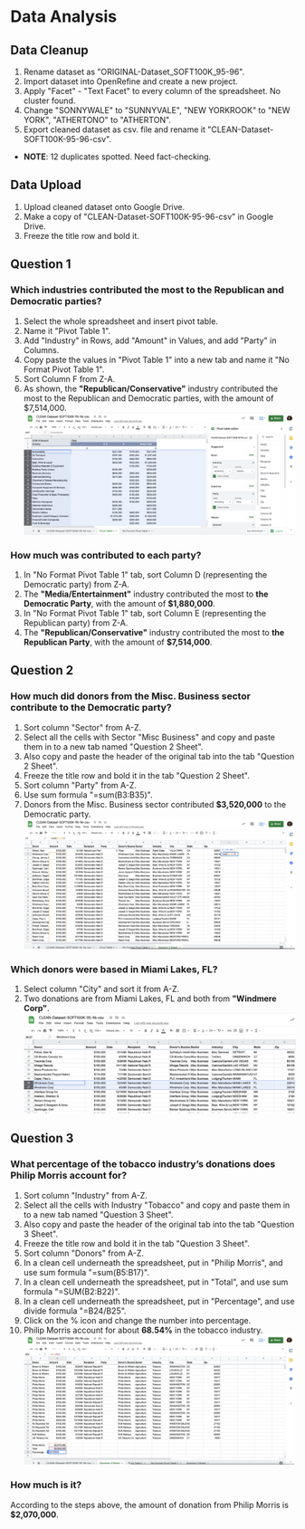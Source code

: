 # Data Analysis 
## Data Cleanup
1. Rename dataset as "ORIGINAL-Dataset_SOFT100K_95-96".
2. Import dataset into OpenRefine and create a new project.
3. Apply "Facet" - "Text Facet" to every column of the spreadsheet. No cluster found. 
4. Change "SONNYWALE" to "SUNNYVALE", "NEW YORKROOK" to "NEW YORK", "ATHERTONO" to "ATHERTON".
5. Export cleaned dataset as csv. file and rename it "CLEAN-Dataset-SOFT100K-95-96-csv".
* **NOTE**: 12 duplicates spotted. Need fact-checking. 

## Data Upload
1. Upload cleaned dataset onto Google Drive.
2. Make a copy of "CLEAN-Dataset-SOFT100K-95-96-csv" in Google Drive. 
3. Freeze the title row and bold it. 

## Question 1
### Which industries contributed the most to the Republican and Democratic parties? 
1. Select the whole spreadsheet and insert pivot table. 
2. Name it "Pivot Table 1".
3. Add "Industry" in Rows, add "Amount" in Values, and add "Party" in Columns. 
4. Copy paste the values in "Pivot Table 1" into a new tab and name it "No Format Pivot Table 1".
5. Sort Column F from Z-A.
6. As shown, the **"Republican/Conservative"** industry contributed the most to the Republican and Democratic parties, with the amount of $7,514,000.
!['Pivot Table 1'](/PivotTable1.png)
### How much was contributed to each party?
1. In "No Format Pivot Table 1" tab, sort Column D (representing the Democratic party) from Z-A. 
2. The **"Media/Entertainment"** industry contributed the most to **the Democratic Party**, with the amount of **$1,880,000**.
3. In "No Format Pivot Table 1" tab, sort Column E (representing the Republican party) from Z-A. 
4. The **"Republican/Conservative"** industry contributed the most to **the Republican Party**, with the amount of **$7,514,000**.

## Question 2
### How much did donors from the Misc. Business sector contribute to the Democratic party? 
1. Sort column "Sector" from A-Z.
2. Select all the cells with Sector "Misc Business" and copy and paste them in to a new tab named "Question 2 Sheet".
3. Also copy and paste the header of the original tab into the tab "Question 2 Sheet".
4. Freeze the title row and bold it in the tab "Question 2 Sheet".
5. Sort column "Party" from A-Z.
6. Use sum formula "=sum(B3:B35)".
7. Donors from the Misc. Business sector contributed **$3,520,000** to the Democratic party.
!['Question 2 Sheet'](/Question2Sheet.png)
### Which donors were based in Miami Lakes, FL?
1. Select column "City" and sort it from A-Z.
2. Two donations are from Miami Lakes, FL and both from **"Windmere Corp"**.
!['Question 2 Sheet2'](/Question2Sheet2.png)

## Question 3
### What percentage of the tobacco industry’s donations does Philip Morris account for? 
1. Sort column "Industry" from A-Z.
2. Select all the cells with Industry "Tobacco" and copy and paste them in to a new tab named "Question 3 Sheet".
3. Also copy and paste the header of the original tab into the tab "Question 3 Sheet".
4. Freeze the title row and bold it in the tab "Question 3 Sheet".
5. Sort column "Donors" from A-Z.
6. In a clean cell underneath the spreadsheet, put in "Philip Morris", and use sum formula "=sum(B5:B17)".
7. In a clean cell underneath the spreadsheet, put in "Total", and use sum formula "=SUM(B2:B22)".
8. In a clean cell underneath the spreadsheet, put in "Percentage", and use divide formula "=B24/B25".
9. Click on the % icon and change the number into percentage. 
10. Philip Morris account for about **68.54%** in the tobacco industry. 
!['Question 3 Sheet'](/Question3Sheet.png)
### How much is it?
According to the steps above, the amount of donation from Philip Morris is **$2,070,000**.
